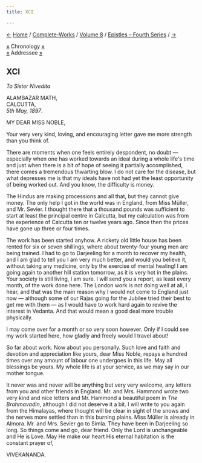 ```yaml
---
title: XCI

---
```

<div>

[←](090_shashi.htm) [Home](../../../index.htm) /
[Complete-Works](../../complete_works.htm) / [Volume
8](../volume_8_contents.htm) / [Epistles – Fourth
Series](epistles_fourth_series_contents.htm) / [→](092_rakhal.htm)

  

[«](../../volume_7/epistles_third_series/39_mrs_bull.htm) Chronology
[»](092_rakhal.htm)  
[«](../../volume_9/letters_fifth_series/108_miss_noble.htm) Addressee
[»](../../volume_6/epistles_second_series/126_miss_noble.htm)

## XCI

*To Sister Nivedita*

ALAMBAZAR MATH,  
CALCUTTA,  
*5th May, 1897*.

MY DEAR MISS NOBLE,

Your very very kind, loving, and encouraging letter gave me more
strength than you think of.

There are moments when one feels entirely despondent, no doubt —
especially when one has worked towards an ideal during a whole life's
time and just when there is a bit of hope of seeing it partially
accomplished, there comes a tremendous thwarting blow. I do not care for
the disease, but what depresses me is that my ideals have not had yet
the least opportunity of being worked out. And you know, the difficulty
is money.

The Hindus are making processions and all that, but they cannot give
money. The only help I got in the world was in England, from Miss
Müller, and Mr. Sevier. I thought there that a thousand pounds was
sufficient to start at least the principal centre in Calcutta, but my
calculation was from the experience of Calcutta ten or twelve years ago.
Since then the prices have gone up three or four times.

The work has been started anyhow. A rickety old little house has been
rented for six or seven shillings, where about twenty-four young men are
being trained. I had to go to Darjeeling for a month to recover my
health, and I am glad to tell you I am very much better, and would you
believe it, without taking any medicine, only by the exercise of mental
healing! I am going again to another hill station tomorrow, as it is
very hot in the plains. Your society is still living, I am sure. I will
send you a report, as least every month, of the work done here. The
London work is not doing well at all, I hear, and that was the main
reason why I would not come to England just now — although some of our
Rajas going for the Jubilee tried their best to get me with them — as I
would have to work hard again to revive the interest in Vedanta. And
that would mean a good deal more trouble physically.

I may come over for a month or so very soon however. Only if I could see
my work started here, how gladly and freely would I travel about!

So far about work. Now about you personally. Such love and faith and
devotion and appreciation like yours, dear Miss Noble, repays a hundred
times over any amount of labour one undergoes in this life. May all
blessings be yours. My whole life is at your service, as we may say in
our mother tongue.

It never was and never will be anything but very very welcome, any
letters from you and other friends in England. Mr. and Mrs. Hammond
wrote two very kind and nice letters and Mr. Hammond a beautiful poem in
*The Brahmavadin*, although I did not deserve it a bit. I will write to
you again from the Himalayas, where thought will be clear in sight of
the snows and the nerves more settled than in this burning plains. Miss
Müller is already in Almora. Mr. and Mrs. Sevier go to Simla. They have
been in Darjeeling so long. So things come and go, dear friend. Only the
Lord is unchangeable and He is Love. May He make our heart His eternal
habitation is the constant prayer of,

VIVEKANANDA.

</div>
